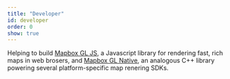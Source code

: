 ```yaml
---
title: "Developer"
id: developer
order: 0
show: true
---
```


Helping to build [Mapbox GL JS](https://github.com/mapbox/mapbox-gl-js), a Javascript library for rendering fast, rich maps in web brosers, and [Mapbox GL Native](https://github.com/mapbox/mapbox-gl-native), an analogous C++ library powering several platform-specific map renering SDKs.

